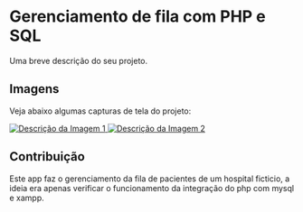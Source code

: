 

<h1>Gerenciamento de fila com PHP e SQL</h1>
<p>Uma breve descrição do seu projeto.</p>

<h2>Imagens</h2>
<p>Veja abaixo algumas capturas de tela do projeto:</p>

<!-- Imagem 1 com link -->
<a href="URL_DA_IMAGEM_1" target="_blank">
    <img src="https://drive.google.com/file/d/1QuCIRzb6KO07TklyFi-5KphCRNWbTuhg/view?usp=drive_link" alt="Descrição da Imagem 1">
</a>

<!-- Imagem 2 com link -->
<a href="URL_DA_IMAGEM_2" target="_blank">
    <img src="https://drive.google.com/file/d/1XsSNxlZqLXwQTfXIUQVSQEZ3XNrf_9eR/view?usp=drive_link" alt="Descrição da Imagem 2">
</a>

<!-- Adicione mais imagens conforme necessário -->

<h2>Contribuição</h2>
<p>Este app faz o gerenciamento da fila de pacientes de um hospital ficticio, a ideia era apenas verificar o funcionamento da integração do php com mysql e xampp.</p>

